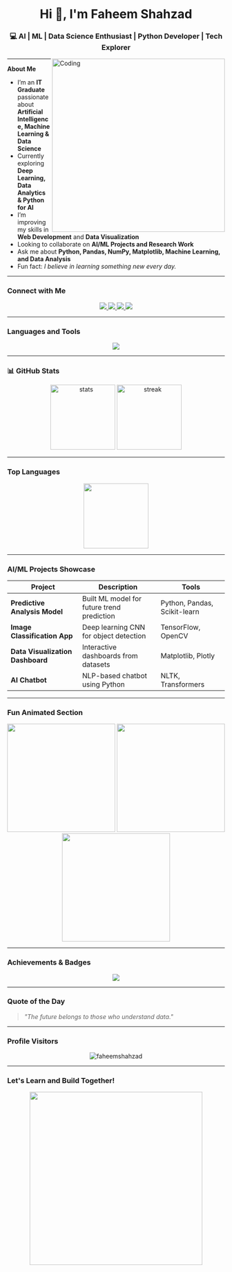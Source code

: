 

<h1 align="center">Hi 👋, I'm Faheem Shahzad</h1>
<h3 align="center">💻 AI | ML | Data Science Enthusiast | Python Developer | Tech Explorer</h3>

<img align="right" alt="Coding" width="400" src="https://cdn.dribbble.com/users/1162077/screenshots/3848914/programmer.gif">

---

**About Me**
-  I’m an **IT Graduate** passionate about **Artificial Intelligence, Machine Learning & Data Science**  
-  Currently exploring **Deep Learning, Data Analytics & Python for AI**  
-  I’m improving my skills in **Web Development** and **Data Visualization**  
-  Looking to collaborate on **AI/ML Projects and Research Work**  
-  Ask me about **Python, Pandas, NumPy, Matplotlib, Machine Learning, and Data Analysis**  
-  Fun fact: *I believe in learning something new every day.*

---

###  **Connect with Me**
<p align="center">
  <a href="https://linkedin.com/in/faheem-shahzad" target="_blank">
    <img src="https://img.shields.io/badge/LinkedIn-0A66C2?style=for-the-badge&logo=linkedin&logoColor=white"/>
  </a>
  <a href="https://github.com/faheemshahzad" target="_blank">
    <img src="https://img.shields.io/badge/GitHub-000?style=for-the-badge&logo=github&logoColor=white"/>
  </a>
  <a href="mailto:khanfaheemnf@gmail.com">
    <img src="https://img.shields.io/badge/Email-D14836?style=for-the-badge&logo=gmail&logoColor=white"/>
  </a>
  <a href="https://twitter.com/faheemshahzad" target="_blank">
    <img src="https://img.shields.io/badge/Twitter-1DA1F2?style=for-the-badge&logo=twitter&logoColor=white"/>
  </a>
</p>

---

### **Languages and Tools**
<p align="center">
  <img src="https://skillicons.dev/icons?i=python,tensorflow,pytorch,scikitlearn,opencv,git,github,vscode,html,css,js,react,mysql" />
</p>

---

### 📊 **GitHub Stats**
<p align="center">
  <img src="https://github-readme-stats.vercel.app/api?username=faheemshahzad&show_icons=true&theme=radical" alt="stats" height="150"/>
  <img src="https://github-readme-streak-stats.herokuapp.com/?user=faheemshahzad&theme=radical" alt="streak" height="150"/>
</p>

---

###   **Top Languages**
<p align="center">
  <img src="https://github-readme-stats.vercel.app/api/top-langs/?username=faheemshahzad&layout=compact&theme=radical" height="150"/>
</p>

---

###   **AI/ML Projects Showcase**
| Project | Description | Tools |
|----------|--------------|--------|
|  **Predictive Analysis Model** | Built ML model for future trend prediction | Python, Pandas, Scikit-learn |
|  **Image Classification App** | Deep learning CNN for object detection | TensorFlow, OpenCV |
|  **Data Visualization Dashboard** | Interactive dashboards from datasets | Matplotlib, Plotly |
|  **AI Chatbot** | NLP-based chatbot using Python | NLTK, Transformers |

---

###  **Fun Animated Section**
<p align="center">
  <img src="https://github.com/rajput2107/rajput2107/blob/master/Assets/Developer.gif" width="250">
  <img src="https://github.com/rajput2107/rajput2107/blob/master/Assets/AI.gif" width="250">
  <img src="https://github.com/rajput2107/rajput2107/blob/master/Assets/MachineLearning.gif" width="250">
</p>

---

###  **Achievements & Badges**
<p align="center">
  <img src="https://github-profile-trophy.vercel.app/?username=faheemshahzad&theme=radical&no-frame=true&margin-w=15" />
</p>

---

###  **Quote of the Day**
> *"The future belongs to those who understand data."*  

---

###   **Profile Visitors**
<p align="center">
  <img src="https://komarev.com/ghpvc/?username=faheemshahzad&label=Profile%20Views&color=0e75b6&style=flat" alt="faheemshahzad" />
</p>

---

###   **Let's Learn and Build Together!**
<p align="center">
  <img src="https://media.giphy.com/media/3o7aD2saalBwwftBIY/giphy.gif" width="400">
</p>
